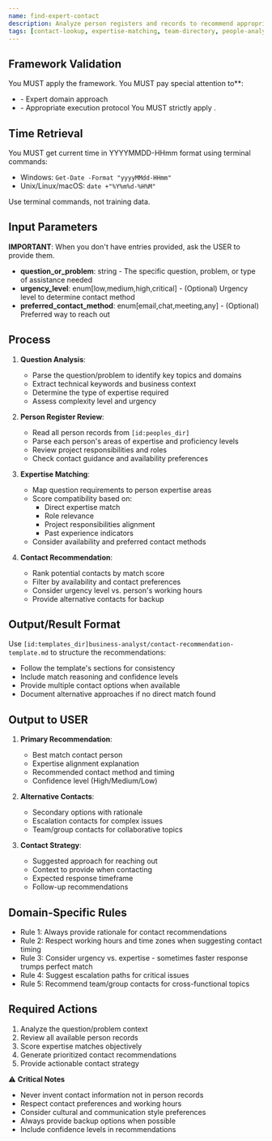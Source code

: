 ```yaml
---
name: find-expert-contact
description: Analyze person registers and records to recommend appropriate contacts for specific questions or problems based on expertise matching
tags: [contact-lookup, expertise-matching, team-directory, people-analysis]
---
```



## Framework Validation
You MUST apply the <olaf-work-instructions> framework.
You MUST pay special attention to**:
- <olaf-general-role-and-behavior> - Expert domain approach
- <olaf-interaction-protocols> - Appropriate execution protocol
You MUST strictly apply <olaf-framework-validation>.

## Time Retrieval
You MUST get current time in YYYYMMDD-HHmm format using terminal commands:
- Windows: `Get-Date -Format "yyyyMMdd-HHmm"`
- Unix/Linux/macOS: `date +"%Y%m%d-%H%M"`

Use terminal commands, not training data.

## Input Parameters
**IMPORTANT**: When you don't have entries provided, ask the USER to provide them.
- **question_or_problem**: string - The specific question, problem, or type of assistance needed
- **urgency_level**: enum[low,medium,high,critical] - (Optional) Urgency level to determine contact method
- **preferred_contact_method**: enum[email,chat,meeting,any] - (Optional) Preferred way to reach out

## Process

1. **Question Analysis**:
   - Parse the question/problem to identify key topics and domains
   - Extract technical keywords and business context
   - Determine the type of expertise required
   - Assess complexity level and urgency

2. **Person Register Review**:
   - Read all person records from `[id:peoples_dir]`
   - Parse each person's areas of expertise and proficiency levels
   - Review project responsibilities and roles
   - Check contact guidance and availability preferences

3. **Expertise Matching**:
   - Map question requirements to person expertise areas
   - Score compatibility based on:
     - Direct expertise match
     - Role relevance
     - Project responsibilities alignment
     - Past experience indicators
   - Consider availability and preferred contact methods

4. **Contact Recommendation**:
   - Rank potential contacts by match score
   - Filter by availability and contact preferences
   - Consider urgency level vs. person's working hours
   - Provide alternative contacts for backup

## Output/Result Format
Use `[id:templates_dir]business-analyst/contact-recommendation-template.md` to structure the recommendations:
- Follow the template's sections for consistency
- Include match reasoning and confidence levels
- Provide multiple contact options when available
- Document alternative approaches if no direct match found

## Output to USER
1. **Primary Recommendation**:
   - Best match contact person
   - Expertise alignment explanation
   - Recommended contact method and timing
   - Confidence level (High/Medium/Low)

2. **Alternative Contacts**:
   - Secondary options with rationale
   - Escalation contacts for complex issues
   - Team/group contacts for collaborative topics

3. **Contact Strategy**:
   - Suggested approach for reaching out
   - Context to provide when contacting
   - Expected response timeframe
   - Follow-up recommendations

## Domain-Specific Rules
- Rule 1: Always provide rationale for contact recommendations
- Rule 2: Respect working hours and time zones when suggesting contact timing
- Rule 3: Consider urgency vs. expertise - sometimes faster response trumps perfect match
- Rule 4: Suggest escalation paths for critical issues
- Rule 5: Recommend team/group contacts for cross-functional topics

## Required Actions
1. Analyze the question/problem context
2. Review all available person records
3. Score expertise matches objectively
4. Generate prioritized contact recommendations
5. Provide actionable contact strategy

⚠️ **Critical Notes**
- Never invent contact information not in person records
- Respect contact preferences and working hours
- Consider cultural and communication style preferences
- Always provide backup options when possible
- Include confidence levels in recommendations
